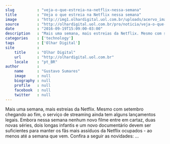 ```yaml
---
slug          : "veja-o-que-estreia-na-netflix-nessa-semana"
title         : "Veja o que estreia na Netflix nessa semana"
image         : "http://img1.olhardigital.uol.com.br/uploads/acervo_imagens/2016/09/20160919162007_660_420.jpg"
source        : "http://olhardigital.uol.com.br/pro/noticia/veja-o-que-estreia-na-netflix-nessa-semana/62275"
date          : "2016-09-19T15:09:00-03:00"
description   : "Mais uma semana, mais estreias da Netflix. Mesmo com setembro chegando ao fim, o serviço de streaming ainda tem alguns lançamentos legais. Embora nessa semana nenhum novo filme entre em cartaz, duas novas séries, dois longas infantis e um novo documentário devem ser suficientes para manter os fãs mais assíduos da Netflix ocupados - ao menos até a semana que vem. Confira a seguir as novidades: ..."
categories    : ['technology']
tags          : ['Olhar Digital']
site          :
    title     : "Olhar Digital"
    url       : "http://olhardigital.uol.com.br"
    locale    : "pt_BR"
author        :
    name      : "Gustavo Sumares"
    image     : null
    biography : null
    profile   : null
    facebook  : null
    twitter   : null
---
```


Mais uma semana, mais estreias da Netflix. Mesmo com setembro chegando ao fim, o serviço de streaming ainda tem alguns lançamentos legais. Embora nessa semana nenhum novo filme entre em cartaz, duas novas séries, dois longas infantis e um novo documentário devem ser suficientes para manter os fãs mais assíduos da Netflix ocupados - ao menos até a semana que vem. Confira a seguir as novidades: ...
